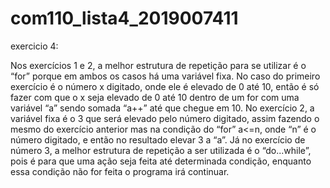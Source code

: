 # com110_lista4_2019007411
exercicio 4:

Nos exercícios 1 e 2, a melhor estrutura de repetição para se utilizar é o “for” porque em
ambos os casos há uma variável fixa. No caso do primeiro exercício é o número x digitado,
onde ele é elevado de 0 até 10, então é só fazer com que o x seja elevado de 0 até 10 dentro
de um for com uma variável “a” sendo somada “a++” até que chegue em 10. No exercício 2, a
variável fixa é o 3 que será elevado pelo número digitado, assim fazendo o mesmo do exercício
anterior mas na condição do “for” a<=n, onde “n” é o número digitado, e então no resultado
elevar 3 a “a”.
Já no exercício de número 3, a melhor estrutura de repetição a ser utilizada é o “do...while”,
pois é para que uma ação seja feita até determinada condição, enquanto essa condição não for
feita o programa irá continuar.

